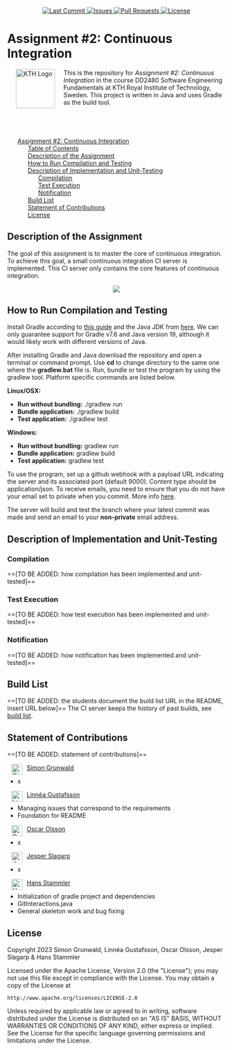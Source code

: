 <p align="center">
    <a href="https://github.com/simonsimon006/kth_a2_continuous_integration/commits/master">
        <img alt="Last Commit" src="https://img.shields.io/github/last-commit/simonsimon006/kth_a2_continuous_integration.svg?style=flat-square&logo=github&logoColor=white">
    </a>
    <a href="https://github.com/simonsimon006/kth_a2_continuous_integration/issues">
        <img alt="Issues" src="https://img.shields.io/github/issues-raw/simonsimon006/kth_a2_continuous_integration.svg?style=flat-square&logo=github&logoColor=white">
    </a>
    <a href="https://github.com/simonsimon006/kth_a2_continuous_integration/pulls">
        <img alt="Pull Requests" src="https://img.shields.io/github/issues-pr-raw/simonsimon006/kth_a2_continuous_integration.svg?style=flat-square&logo=github&logoColor=white">
    </a>
    <a href="https://opensource.org/licenses/Apache-2.0">
        <img alt="License" src="https://img.shields.io/badge/License-Apache%202.0-blue.svg">
    </a>
</p>

# Assignment #2: Continuous Integration
<img src="https://upload.wikimedia.org/wikipedia/en/thumb/e/e0/KTH_Royal_Institute_of_Technology_logo.svg/1200px-KTH_Royal_Institute_of_Technology_logo.svg.png" alt="KTH Logo" align="left" width="90" height="90" style="vertical-align:middle;margin:0px 20px">

This is the repository for *Assignment #2: Continuous Integration* in the course DD2480 Software Engineering Fundamentals at KTH Royal Institute of Technology, Sweden. This project is written in Java and uses Gradle as the build tool.

<span style="color: transparent">

## Table of Contents
- [Assignment #2: Continuous Integration](#assignment-2-continuous-integration)
  - [Table of Contents](#table-of-contents)
  - [Description of the Assignment](#description-of-the-assignment)
  - [How to Run Compilation and Testing](#how-to-run-compilation-and-testing)
  - [Description of Implementation and Unit-Testing](#description-of-implementation-and-unit-testing)
    - [Compilation](#compilation)
    - [Test Execution](#test-execution)
    - [Notification](#notification)
  - [Build List](#build-list)
  - [Statement of Contributions](#statement-of-contributions)
  - [License](#license)

</span>

## Description of the Assignment
The goal of this assignment is to master the core of continuous integration. To achieve this goal, a small continuous integration CI server is implemented. This CI server only contains the core features of continuous integration.

<p align="center">
    <img src="https://thumbs.gfycat.com/MammothAgreeableIchthyostega-size_restricted.gif">
</p>

## How to Run Compilation and Testing
Install Gradle according to [this guide](https://docs.gradle.org/current/samples/sample_building_java_applications.html) and the Java JDK from [here](https://www.oracle.com/java/technologies/downloads/). We can only guarantee support for Gradle v7.6 and Java version 19, although it would likely work with different versions of Java.  

After installing Gradle and Java download the repository and open a terminal or command prompt. Use **cd** to change directory to the same one where the **gradlew.bat** file is. Run, bundle or test the program by using the gradlew tool. Platform specific commands are listed below.

**Linux/OSX:**  
- **Run without bundling:** ./gradlew run  
- **Bundle application:** ./gradlew build  
- **Test application:** ./gradlew test  
  
**Windows:** 
- **Run without bundling:** gradlew run  
- **Bundle application:** gradlew build  
- **Test application:** gradlew test 

To use the program, set up a github webhook with a payload URL indicating the server and its associated port (default 9000). Content type should be application/json. To receive emails, you need to ensure that you do not have your email set to private when you commit. More info [here](https://docs.github.com/en/account-and-profile/setting-up-and-managing-your-personal-account-on-github/managing-email-preferences/setting-your-commit-email-address).

The server will build and test the branch where your latest commit was made and send an email to your **non-private** email address.

## Description of Implementation and Unit-Testing
### Compilation
==[TO BE ADDED: how compilation has been implemented and unit-tested]==

### Test Execution
==[TO BE ADDED: how test execution has been implemented and unit-tested]==

### Notification
==[TO BE ADDED: how notification has been implemented and unit-tested]==

## Build List
==[TO BE ADDED: the students document the build list URL in the README, insert URL below]==
The CI server keeps the history of past builds, see [build list]().

## Statement of Contributions
==[TO BE ADDED: statement of contributions]==

<a href="https://github.com/simonsimon006">
    <img src="https://avatars.githubusercontent.com/u/1763926?v=4" width="25" height="25" style="vertical-align:middle;margin:0px 10px" alt="Simon Grunwald" align="left"/>
</a>

[Simon Grunwald](https://github.com/simonsimon006)
- x

<a href="https://github.com/gustafssonlinnea">
    <img src="https://avatars.githubusercontent.com/u/70338667?v=4" width="25" height="25" style="vertical-align:middle;margin:0px 10px" alt="Linnéa Gustafsson" align="left"/>
</a>

[Linnéa Gustafsson](https://github.com/gustafssonlinnea)
- Managing issues that correspond to the requirements
- Foundation for README

<a href="https://github.com/oscols">
    <img src="https://avatars.githubusercontent.com/u/83168314?v=4" width="25" height="25" style="vertical-align:middle;margin:0px 10px" alt="Oscar Olsson" align="left"/>
</a>
  
[Oscar Olsson](https://github.com/oscols)
- x

<a href="https://github.com/JesperSlagarp">
    <img src="https://avatars.githubusercontent.com/u/61503896?v=4" width="25" height="25" style="vertical-align:middle;margin:0px 10px" alt="Jesper Slagarp" align="left"/>
</a>

[Jesper Slagarp](https://github.com/JesperSlagarp)
- x

<a href="https://github.com/hansstammler">
    <img src="https://avatars.githubusercontent.com/u/81676569?v=4" width="25" height="25" style="vertical-align:middle;margin:0px 10px" alt="Hans Stammler" align="left"/>
</a>

[Hans Stammler](https://github.com/hansstammler)
- Initialization of gradle project and dependencies
- GitInteractions.java
- General skeleton work and bug fixing

## License
Copyright 2023 Simon Grunwald, Linnéa Gustafsson, Oscar Olsson, Jesper Slagarp & Hans Stammler

Licensed under the Apache License, Version 2.0 (the "License");
you may not use this file except in compliance with the License.
You may obtain a copy of the License at

    http://www.apache.org/licenses/LICENSE-2.0

Unless required by applicable law or agreed to in writing, software
distributed under the License is distributed on an "AS IS" BASIS,
WITHOUT WARRANTIES OR CONDITIONS OF ANY KIND, either express or implied.
See the License for the specific language governing permissions and
limitations under the License.
